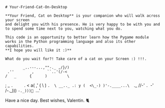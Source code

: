     # Your-Friend-Cat-On-Desktop

    **Your Friend, Cat on Desktop** is your companion who will walk across your screen 
    and delight you with his presence. He is very happy to be with you and to spend some time next to you, watching what you do.

    This code is an opportunity to better learn how the Pygame module works in the Python programming language and also its other capabilities. 
    **I hope you will like it :)**

    What do you wait for?! Take care of a cat on your Screen :) !!!.

            _..---...,""-._ ,/}/)
     .''        ,      ``..'(/-<
    /   _      {      )         \
   ;   _ `.     `.   <         a(
 ,'   ( \  )      `.  \ __.._ .: y
(  <\_-) )'-.____...\  `._   //-'
 `. `-' /-._)))      `-._)))
   `...'         

   Have a nice day.
   Best wishes, Valentin.
   🐈




